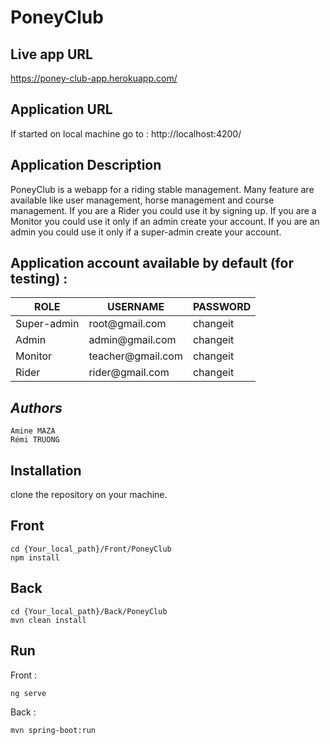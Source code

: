 # PoneyClub

## Live app URL 

https://poney-club-app.herokuapp.com/

## Application URL
If started on local machine go to : http://localhost:4200/

## Application Description
PoneyClub is a webapp for a riding stable management. 
Many feature are available like user management, horse management and course management.
If you are a Rider you could use it by signing up.
If you are a Monitor you could use it only if an admin create your account.
If you are an admin you could use it only if a super-admin create your account.

## Application account available by default (for testing) :

<table>
  <thead>
   <tr>
    <th>ROLE</th>
    <th>USERNAME</th>
    <th>PASSWORD</th>
   </tr>
  </thead>
  <tbody>
   <tr>
    <td>Super-admin</td>
    <td>root@gmail.com </td>
    <td>changeit</td>
   </tr>
   <tr>
    <td>Admin</td>
    <td>admin@gmail.com</td>
    <td>changeit</td>
   </tr>
   <tr>
    <td>Monitor</td>
    <td>teacher@gmail.com</td>
    <td>changeit</td>
   </tr>
   <tr>
    <td>Rider</td>
    <td>rider@gmail.com</td>
    <td>changeit</td>
   </tr>
 </tbody>
 </table>

## *Authors*
```
Amine MAZA
Rémi TRUONG
```
## Installation

clone the repository on your machine.

## Front

```
cd {Your_local_path}/Front/PoneyClub
npm install
```

## Back
```
cd {Your_local_path}/Back/PoneyClub
mvn clean install
```


## Run

Front :
```
ng serve
```

Back :
```
mvn spring-boot:run
```
